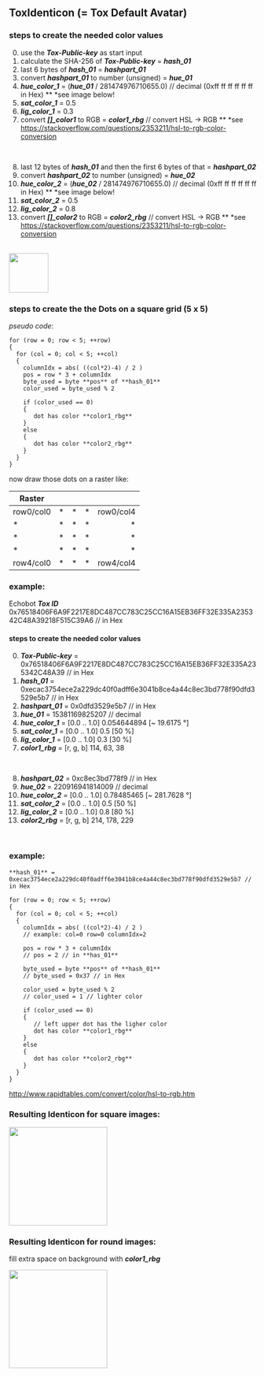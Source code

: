 ## ToxIdenticon (= Tox Default Avatar)


### steps to create the needed color values

0) use the ***Tox-Public-key*** as start input
1) calculate the SHA-256 of ***Tox-Public-key*** = ***hash_01***
2) last 6 bytes of ***hash_01*** = ***hashpart_01***
3) convert ***hashpart_01*** to number (unsigned) = ***hue_01***
4) ***hue_color_1*** = (***hue_01*** / 281474976710655.0) // decimal (0xff ff ff ff ff ff in Hex) ** *see image below!
5) ***sat_color_1*** = 0.5
6) ***lig_color_1*** = 0.3
7) convert ***[]_color1*** to RGB = ***color1_rbg*** // convert HSL -> RGB ** *see https://stackoverflow.com/questions/2353211/hsl-to-rgb-color-conversion
<br>

8) last 12 bytes of ***hash_01*** and then the first 6 bytes of that = ***hashpart_02***
9) convert ***hashpart_02*** to number (unsigned) = ***hue_02***
10) ***hue_color_2*** = (***hue_02*** / 281474976710655.0) // decimal (0xff ff ff ff ff ff in Hex) ** *see image below!
11) ***sat_color_2*** = 0.5
12) ***lig_color_2*** = 0.8
13) convert ***[]_color2*** to RGB = ***color2_rbg*** // convert HSL -> RGB ** *see https://stackoverflow.com/questions/2353211/hsl-to-rgb-color-conversion
<br>

<img src="https://github.com/zoff99/ToxAndroidRefImpl/blob/zoff99/Identicon_spec_dra/hex_2_dec_fixed001.png" height="80">
<br>

### steps to create the the Dots on a square grid (5 x 5)

*pseudo code*:

```
for (row = 0; row < 5; ++row)
{
  for (col = 0; col < 5; ++col)
  {
    columnIdx = abs( ((col*2)-4) / 2 )
    pos = row * 3 + columnIdx
    byte_used = byte **pos** of **hash_01**
    color_used = byte_used % 2

    if (color_used == 0)
    {
       dot has color **color1_rbg**
    }
    else
    {
       dot has color **color2_rbg**
    }
  }
}
```

now draw those dots on a raster like:

|  **Raster**  |            |     | ||
| ----------- | ----------:| ---:|---:|---:|
| row0/col0  | * | * | * | row0/col4 |
| * | * | * | * | * |
| * | * | * | * | * |
| * | * | * | * | * |
| row4/col0 | * | * | * | row4/col4 |



### example:

Echobot ***Tox ID*** 0x76518406F6A9F2217E8DC487CC783C25CC16A15EB36FF32E335A235342C48A39218F515C39A6 // in Hex

#### steps to create the needed color values

0) ***Tox-Public-key*** = 0x76518406F6A9F2217E8DC487CC783C25CC16A15EB36FF32E335A235342C48A39 // in Hex
1) ***hash_01*** = 0xecac3754ece2a229dc40f0adff6e3041b8ce4a44c8ec3bd778f90dfd3529e5b7 // in Hex
2) ***hashpart_01*** = 0x0dfd3529e5b7 // in Hex
3) ***hue_01*** = 15381169825207 // decimal
4) ***hue_color_1*** = [0.0 .. 1.0] 0.054644894 [~ 19.6175 °]
5) ***sat_color_1*** = [0.0 .. 1.0] 0.5 [50 %]
6) ***lig_color_1*** = [0.0 .. 1.0] 0.3 [30 %]
7) ***color1_rbg*** = [r, g, b] 114, 63, 38
<br>

8) ***hashpart_02*** = 0xc8ec3bd778f9 // in Hex
9) ***hue_02*** = 220916941814009 // decimal
10) ***hue_color_2*** = [0.0 .. 1.0] 0.78485465 [~ 281.7628 °]
11) ***sat_color_2*** = [0.0 .. 1.0] 0.5 [50 %]
12) ***lig_color_2*** = [0.0 .. 1.0] 0.8 [80 %]
13) ***color2_rbg*** = [r, g, b] 214, 178, 229
<br>

### example:

```
**hash_01** = 0xecac3754ece2a229dc40f0adff6e3041b8ce4a44c8ec3bd778f90dfd3529e5b7 // in Hex

for (row = 0; row < 5; ++row)
{
  for (col = 0; col < 5; ++col)
  {
    columnIdx = abs( ((col*2)-4) / 2 )
    // example: col=0 row=0 columnIdx=2

    pos = row * 3 + columnIdx
    // pos = 2 // in **has_01**

    byte_used = byte **pos** of **hash_01**
    // byte_used = 0x37 // in Hex

    color_used = byte_used % 2
    // color_used = 1 // lighter color

    if (color_used == 0)
    {
       // left upper dot has the ligher color
       dot has color **color1_rbg**
    }
    else
    {
       dot has color **color2_rbg**
    }
  }
}
```




http://www.rapidtables.com/convert/color/hsl-to-rgb.htm

### Resulting Identicon for square images:

<img src="https://github.com/zoff99/ToxAndroidRefImpl/blob/zoff99/Identicon_spec_dra/echobot_identicon_sqaure.png" width="200">

### Resulting Identicon for round images:
fill extra space on background with ***color1_rbg***

<img src="https://github.com/zoff99/ToxAndroidRefImpl/blob/zoff99/Identicon_spec_dra/echobot_identicon_round.png" width="200">
